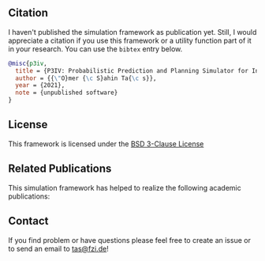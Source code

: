 ## Citation

I haven't published the simulation framework as publication yet. Still, I would appreciate a citation if you use this framework or a utility function part of it in your research. You can use the `bibtex` entry below.
```bibtex
@misc{p3iv,
  title = {P3IV: Probabilistic Prediction and Planning Simulator for Intelligent Vehicles},
  author = {{\"O}mer {\c S}ahin Ta{\c s}},
  year = {2021},
  note = {unpublished software}
}
```

## License

This framework is licensed under the [BSD 3-Clause License](https://gitlab.mrt.uni-karlsruhe.de/planning-simulation/p3iv/LICENSE)

## Related Publications

This simulation framework has helped to realize the following academic publications:

## Contact

If you find problem or have questions please feel free to create an issue or to send an email to tas@fzi.de!

